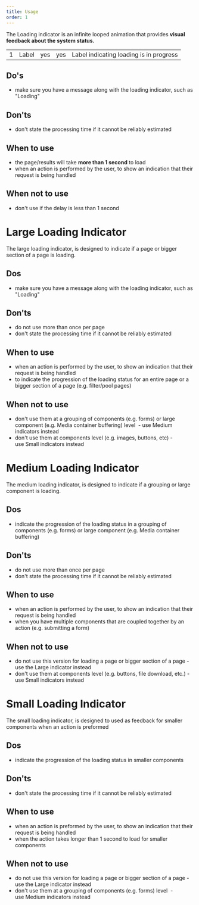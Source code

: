 ```yaml
---
title: Usage
order: 1
---
```


The Loading indicator is an infinite looped animation that provides **visual feedback about the system status.**

|     |       |     |     |                                         |
| --- | ----- | --- | --- | --------------------------------------- |
| 1   | Label | yes | yes | Label indicating loading is in progress |

## Do's

- make sure you have a message along with the loading indicator, such as "Loading"

## Don'ts 

- don't state the processing time if it cannot be reliably estimated

## When to use

- the page/results will take **more than 1 second** to load
- when an action is performed by the user, to show an indication that their request is being handled

## When not to use

- don't use if the delay is less than 1 second

# Large Loading Indicator

The large loading indicator, is designed to indicate if a page or bigger section of a page is loading.

## Dos 

- make sure you have a message along with the loading indicator, such as "Loading"

## Don'ts

- do not use more than once per page
- don't state the processing time if it cannot be reliably estimated

## When to use

- when an action is performed by the user, to show an indication that their request is being handled
- to indicate the progression of the loading status for an entire page or a bigger section of a page (e.g. filter/pool pages)

## When not to use

- don't use them at a grouping of components (e.g. forms) or large component (e.g. Media container buffering) level  - use Medium indicators instead
- don't use them at components level (e.g. images, buttons, etc) - use Small indicators instead

# Medium Loading Indicator

The medium loading indicator, is designed to indicate if a grouping or large component is loading.

## Dos 

- indicate the progression of the loading status in a grouping of components (e.g. forms) or large component (e.g. Media container buffering)

## Don'ts

- do not use more than once per page
- don't state the processing time if it cannot be reliably estimated

## When to use

- when an action is performed by the user, to show an indication that their request is being handled
- when you have multiple components that are coupled together by an action (e.g. submitting a form)

## When not to use

- do not use this version for loading a page or bigger section of a page - use the Large indicator instead
- don't use them at components level (e.g. buttons, file download, etc.) - use Small indicators instead

# Small Loading Indicator

The small loading indicator, is designed to used as feedback for smaller components when an action is preformed

## Dos 

- indicate the progression of the loading status in smaller components

## Don'ts

- don't state the processing time if it cannot be reliably estimated

## When to use

- when an action is preformed by the user, to show an indication that their request is being handled
- when the action takes longer than 1 second to load for smaller components

## When not to use

- do not use this version for loading a page or bigger section of a page - use the Large indicator instead
- don't use them at a grouping of components (e.g. forms) level  - use Medium indicators instead

